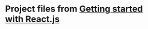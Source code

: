 # Project files from [Getting started with React.js](https://code.tutsplus.com/courses/getting-started-with-reactjs)
